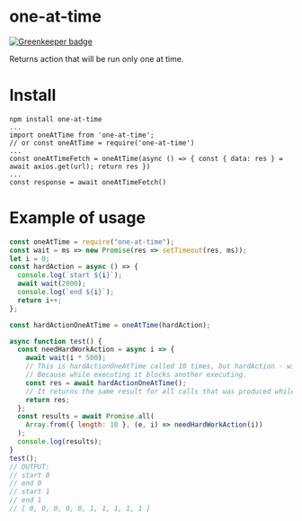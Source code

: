 # one-at-time

[![Greenkeeper badge](https://badges.greenkeeper.io/whiteand/one-at-time.svg)](https://greenkeeper.io/)

Returns action that will be run only one at time.

# Install
```
npm install one-at-time
...
import oneAtTime from 'one-at-time';
// or const oneAtTime = require('one-at-time')
...
const oneAtTimeFetch = oneAtTime(async () => { const { data: res } = await axios.get(url); return res })
...
const response = await oneAtTimeFetch()
```

# Example of usage

```javascript
const oneAtTime = require("one-at-time");
const wait = ms => new Promise(res => setTimeout(res, ms));
let i = 0;
const hardAction = async () => {
  console.log(`start ${i}`);
  await wait(2000);
  console.log(`end ${i}`);
  return i++;
};

const hardActionOneAtTime = oneAtTime(hardAction);

async function test() {
  const needHardWorkAction = async i => {
    await wait(i * 500);
    // This is hardActionOneAtTime called 10 times, but hardAction - will be executed only 2 times.
    // Because while executing it blocks another executing.
    const res = await hardActionOneAtTime(); 
    // It returns the same result for all calls that was produced while hardAction call executes.
    return res;
  };
  const results = await Promise.all(
    Array.from({ length: 10 }, (e, i) => needHardWorkAction(i))
  );
  console.log(results);
}
test();
// OUTPUT:
// start 0
// end 0
// start 1
// end 1
// [ 0, 0, 0, 0, 0, 1, 1, 1, 1, 1 ]
```
